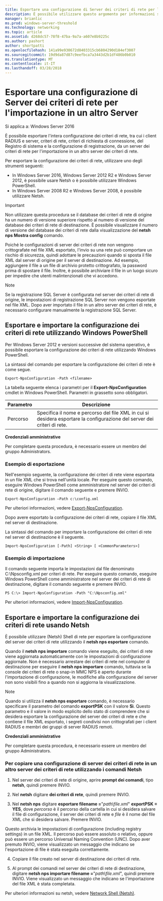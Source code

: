 ```yaml
---
title: Esportare una configurazione di Server dei criteri di rete per l'importazione in un altro Server
description: È possibile utilizzare questo argomento per informazioni su come esportare una configurazione di Server dei criteri di rete in Windows Server 2016.
manager: brianlic
ms.prod: windows-server-threshold
ms.technology: networking
ms.topic: article
ms.assetid: d268dc57-78f8-47ba-9a7a-a607e8b9225c
ms.author: pashort
author: shortpatti
ms.openlocfilehash: 141a99e930672d8403315cb6804290d184ef3007
ms.sourcegitcommit: 19d9da87d87c9eefbca7a3443d2b1df486b0b010
ms.translationtype: MT
ms.contentlocale: it-IT
ms.lasthandoff: 03/28/2018
---
```

# <a name="export-an-nps-server-configuration-for-import-on-another-server"></a>Esportare una configurazione di Server dei criteri di rete per l'importazione in un altro Server

Si applica a: Windows Server 2016

È possibile esportare l'intera configurazione dei criteri di rete, tra cui i client RADIUS e server, criteri di rete, criteri di richiesta di connessione, del Registro di sistema e la configurazione di registrazione, da un server dei criteri di rete per l'importazione in un altro server dei criteri di rete. 

Per esportare la configurazione dei criteri di rete, utilizzare uno degli strumenti seguenti:

- In Windows Server 2016, Windows Server 2012 R2 e Windows Server 2012, è possibile usare Netsh o è possibile utilizzare Windows PowerShell.
- In Windows Server 2008 R2 e Windows Server 2008, è possibile utilizzare Netsh.

>[!IMPORTANT]
>Non utilizzare questa procedura se il database dei criteri di rete di origine ha un numero di versione superiore rispetto al numero di versione del database dei criteri di rete di destinazione. È possibile visualizzare il numero di versione del database dei criteri di rete dalla visualizzazione del **netsh nps Mostra config** comando.

Poiché le configurazioni di server dei criteri di rete non vengono crittografate nel file XML esportato, l'invio su una rete può comportare un rischio di sicurezza, quindi adottare le precauzioni quando si sposta il file XML dal server di origine per il server di destinazione. Ad esempio, aggiungere il file a un file di archivio protetto crittografato, la password prima di spostare il file. Inoltre, è possibile archiviare il file in un luogo sicuro per impedire che utenti malintenzionati che vi accedono.

>[!NOTE]
>Se la registrazione SQL Server è configurata nel server dei criteri di rete di origine, le impostazioni di registrazione SQL Server non vengono esportate nel file XML. Dopo aver importato il file in un altro server dei criteri di rete, è necessario configurare manualmente la registrazione SQL Server.

## <a name="export-and-import-the-nps-configuration-by-using-windows-powershell"></a>Esportare e importare la configurazione dei criteri di rete utilizzando Windows PowerShell

Per Windows Server 2012 e versioni successive del sistema operativo, è possibile esportare la configurazione dei criteri di rete utilizzando Windows PowerShell.

La sintassi del comando per esportare la configurazione dei criteri di rete è come segue. 

    Export-NpsConfiguration -Path <filename>

La tabella seguente elenca i parametri per il **Export-NpsConfiguration** cmdlet in Windows PowerShell. Parametri in grassetto sono obbligatori.

|Parametro|Descrizione|
|---------|-----------|
|Percorso|Specifica il nome e percorso del file XML in cui si desidera esportare la configurazione del server dei criteri di rete.|

**Credenziali amministrative**

Per completare questa procedura, è necessario essere un membro del gruppo Administrators.

### <a name="export-example"></a>Esempio di esportazione 

Nell'esempio seguente, la configurazione dei criteri di rete viene esportata in un file XML che si trova nell'unità locale. Per eseguire questo comando, eseguire Windows PowerShell come amministratore nel server dei criteri di rete di origine, digitare il comando seguente e premere INVIO.

`Export-NpsConfiguration –Path c:\config.xml` 

Per ulteriori informazioni, vedere [Export-NpsConfiguration](https://technet.microsoft.com/library/jj872749.aspx).

Dopo avere esportato la configurazione dei criteri di rete, copiare il file XML nel server di destinazione.

La sintassi del comando per importare la configurazione dei criteri di rete nel server di destinazione è il seguente.

    Import-NpsConfiguration [-Path] <String> [ <CommonParameters>]

### <a name="import-example"></a>Esempio di importazione

Il comando seguente importa le impostazioni dal file denominato C:\Npsconfig.xml per criteri di rete. Per eseguire questo comando, eseguire Windows PowerShell come amministratore nel server dei criteri di rete di destinazione, digitare il comando seguente e premere INVIO.

    PS C:\> Import-NpsConfiguration -Path "C:\Npsconfig.xml"

Per ulteriori informazioni, vedere [Import-NpsConfiguration](https://technet.microsoft.com/library/jj872750.aspx).

## <a name="export-and-import-the-nps-configuration-by-using-netsh"></a>Esportare e importare la configurazione dei criteri di rete usando Netsh

È possibile utilizzare \(Netsh\) Shell di rete per esportare la configurazione del server dei criteri di rete utilizzando il **netsh nps esportare** comando.

Quando il **netsh nps importare** comando viene eseguito, dei criteri di rete viene aggiornata automaticamente con le impostazioni di configurazione aggiornate. Non è necessario arrestare dei criteri di rete nel computer di destinazione per eseguire il **netsh nps importare** comando, tuttavia se la console dei criteri di rete o snap-in MMC NPS è aperto durante l'importazione di configurazione, le modifiche alla configurazione del server non sono visibili fino a quando non si aggiorna la visualizzazione. 

>[!NOTE]
>Quando si utilizza il **netsh nps esportare** comando, è necessario specificare il parametro del comando **exportPSK** con il valore **Sì**. Questo parametro e il valore in modo esplicito dello stato di comprendere che si desidera esportare la configurazione del server dei criteri di rete e che contiene il file XML esportato, i segreti condivisi non crittografati per i client RADIUS e membri dei gruppi di server RADIUS remoti.

**Credenziali amministrative**

Per completare questa procedura, è necessario essere un membro del gruppo Administrators.

### <a name="to-copy-an-nps-server-configuration-to-another-nps-server-using-netsh-commands"></a>Per copiare una configurazione di server dei criteri di rete in un altro server dei criteri di rete utilizzando i comandi Netsh

1. Nel server dei criteri di rete di origine, aprire **prompt dei comandi**, tipo **netsh**, quindi premere INVIO.

2. Nel **netsh** digitare **dei criteri di rete**, quindi premere INVIO. 

3. Nel **netsh nps** digitare **esportare filename =**"*path\file.xml*" **exportPSK = YES**, dove *percorso* è il percorso della cartella in cui si desidera salvare il file di configurazione, il server dei criteri di rete e *file* è il nome del file XML che si desidera salvare. Premere INVIO. 

Questo archivia le impostazioni di configurazione \(including registry settings\) in un file XML. Il percorso può essere assoluto o relativo, oppure può essere un percorso Universal Naming Convention \(UNC\). Dopo aver premuto INVIO, viene visualizzato un messaggio che indicano se l'esportazione di file è stata eseguita correttamente.

4. Copiare il file creato nel server di destinazione dei criteri di rete.

5. Al prompt dei comandi nel server dei criteri di rete di destinazione, digitare **netsh nps importare filename =**"*path\file.xml*", quindi premere INVIO. Viene visualizzato un messaggio che indicano se l'importazione del file XML è stata completata.

Per ulteriori informazioni su netsh, vedere [Network Shell (Netsh)](../netsh/netsh.md).

